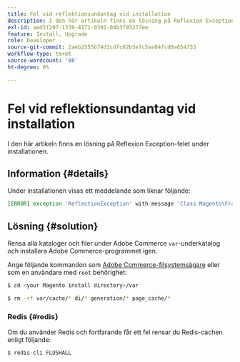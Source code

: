 ```yaml
---
title: Fel vid reflektionsundantag vid installation
description: I den här artikeln finns en lösning på Reflexion Exception-felet under installationen.
exl-id: aed5f297-1339-4171-9392-04b3f93277ee
feature: Install, Upgrade
role: Developer
source-git-commit: 2aeb2355b74d1cdfc62b5e7c5aa04fcd0a654733
workflow-type: tm+mt
source-wordcount: '96'
ht-degree: 0%

---
```


# Fel vid reflektionsundantag vid installation

I den här artikeln finns en lösning på Reflexion Exception-felet under installationen.

## Information {#details}

Under installationen visas ett meddelande som liknar följande:

```php
[ERROR] exception 'ReflectionException' with message 'Class Magento\Framework\StoreManagerInterface does not exist' in /<path>/lib/internal/Magento/Framework/Code/Reader/ClassReader.php
```

## Lösning {#solution}

Rensa alla kataloger och filer under Adobe Commerce `var`-underkatalog och installera Adobe Commerce-programmet igen.

Ange följande kommandon som [Adobe Commerce-filsystemsägare](https://experienceleague.adobe.com/sv/docs/commerce-operations/installation-guide/prerequisites/file-system/overview) eller som en användare med `root` behörighet:

```bash
$ cd <your Magento install directory>/var
```

```bash
$ rm -rf var/cache/* di/* generation/* page_cache/*
```

### Redis {#redis}

Om du använder Redis och fortfarande får ett fel rensar du Redis-cachen enligt följande:

```bash
$ redis-cli FLUSHALL
```
